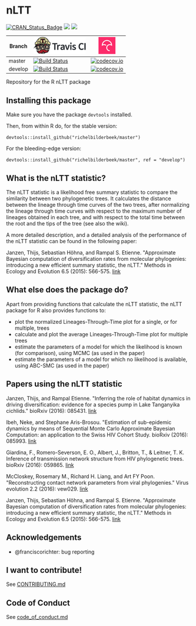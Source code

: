 # nLTT

[![CRAN_Status_Badge](http://www.r-pkg.org/badges/version/nLTT)](https://cran.r-project.org/package=nLTT)
[![](http://cranlogs.r-pkg.org/badges/grand-total/nLTT)]( https://CRAN.R-project.org/package=nLTT)
[![](http://cranlogs.r-pkg.org/badges/nLTT)](https://CRAN.R-project.org/package=nLTT)

Branch|[![Travis CI logo](TravisCI.png)](https://travis-ci.org)|[![Codecov logo](Codecov.png)](https://www.codecov.io)
---|---|---
master|[![Build Status](https://travis-ci.org/richelbilderbeek/nLTT.svg?branch=master)](https://travis-ci.org/richelbilderbeek/nLTT)|[![codecov.io](https://codecov.io/github/richelbilderbeek/nLTT/coverage.svg?branch=master)](https://codecov.io/github/richelbilderbeek/nLTT/branch/master)
develop|[![Build Status](https://travis-ci.org/richelbilderbeek/nLTT.svg?branch=develop)](https://travis-ci.org/richelbilderbeek/nLTT)|[![codecov.io](https://codecov.io/github/richelbilderbeek/nLTT/coverage.svg?branch=develop)](https://codecov.io/github/richelbilderbeek/nLTT/branch/develop)

Repository for the R nLTT package

## Installing this package

Make sure you have the package `devtools` installed.

Then, from within R do, for the stable version:

```
devtools::install_github("richelbilderbeek/master")
```

For the bleeding-edge version:

```
devtools::install_github("richelbilderbeek/master", ref = "develop")
```

## What is the nLTT statistic?
The nLTT statistic is a likelihood free summary statistic to compare the similarity between two phylogenetic trees.  It calculates the distance between the lineage through time curves of the two trees, after normalizing the lineage through time curves with respect to the maximum number of lineages obtained in each tree, and with respect to the total time between the root and the tips of the tree (see also the wiki).

A more detailed description, and a detailed analysis of the performance of the nLTT statistic can be found in the following paper:

Janzen, Thijs, Sebastian Höhna, and Rampal S. Etienne. "Approximate Bayesian computation of diversification rates from molecular phylogenies: introducing a new efficient summary statistic, the nLTT." Methods in Ecology and Evolution 6.5 (2015): 566-575. [link](http://onlinelibrary.wiley.com/doi/10.1111/2041-210X.12350/full)

## What else does the package do?
Apart from providing functions that calculate the nLTT statistic, the nLTT package for R also provides functions to:
- plot the normalized Lineages-Through-Time plot for a single, or for multiple, trees
- calculate and plot the average Lineages-Through-Time plot for multiple trees
- estimate the parameters of a model for which the likelihood is known (for comparison), using MCMC (as used in the paper)
- estimate the parameters of a model for which no likelihood is available, using ABC-SMC (as used in the paper)

## Papers using the nLTT statistic
Janzen, Thijs, and Rampal Etienne. "Inferring the role of habitat dynamics in driving diversification: evidence for a species pump in Lake Tanganyika cichlids." bioRxiv (2016): 085431. [link](http://biorxiv.org/content/early/2016/11/03/085431.abstract)

Ibeh, Neke, and Stephane Aris-Brosou. "Estimation of sub-epidemic dynamics by means of Sequential Monte Carlo Approximate Bayesian Computation: an application to the Swiss HIV Cohort Study. bioRxiv (2016): 085993. [link](http://biorxiv.org/content/early/2016/11/07/085993)

Giardina, F., Romero-Severson, E. O., Albert, J., Britton, T., & Leitner, T. K. Inference of transmission network structure from HIV phylogenetic trees. bioRxiv (2016): 059865. [link](http://biorxiv.org/content/early/2016/06/25/059865)

McCloskey, Rosemary M., Richard H. Liang, and Art FY Poon. "Reconstructing contact network parameters from viral phylogenies." Virus evolution 2.2 (2016): vew029. [link](http://ve.oxfordjournals.org/content/2/2/vew029.abstract)

Janzen, Thijs, Sebastian Höhna, and Rampal S. Etienne. "Approximate Bayesian computation of diversification rates from molecular phylogenies: introducing a new efficient summary statistic, the nLTT." Methods in Ecology and Evolution 6.5 (2015): 566-575. [link](http://onlinelibrary.wiley.com/doi/10.1111/2041-210X.12350/full)

## Acknowledgements

 * @franciscorichter: bug reporting

## I want to contribute!

See [CONTRIBUTING.md](CONTRIBUTING.md)

## Code of Conduct

See [code_of_conduct.md](code_of_conduct.md)
